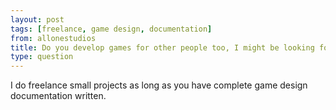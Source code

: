 ```yaml
---
layout: post
tags: [freelance, game design, documentation]
from: allonestudios
title: Do you develop games for other people too, I might be looking for someone
type: question
---
```

I do freelance small projects as long as you have complete game design documentation written.
